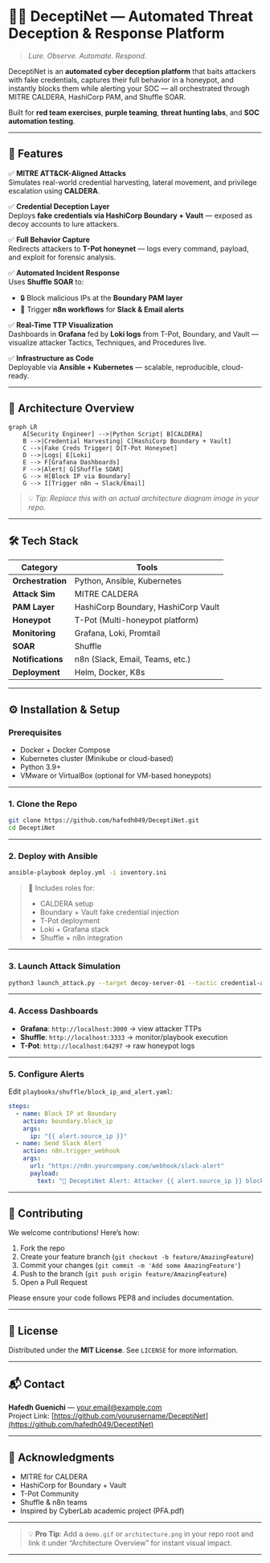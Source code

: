 # 🕵️‍♂️ DeceptiNet — Automated Threat Deception & Response Platform

> *Lure. Observe. Automate. Respond.*

DeceptiNet is an **automated cyber deception platform** that baits attackers with fake credentials, captures their full behavior in a honeypot, and instantly blocks them while alerting your SOC — all orchestrated through MITRE CALDERA, HashiCorp PAM, and Shuffle SOAR.

Built for **red team exercises**, **purple teaming**, **threat hunting labs**, and **SOC automation testing**.

---

## 🚀 Features

✅ **MITRE ATT&CK-Aligned Attacks**  
Simulates real-world credential harvesting, lateral movement, and privilege escalation using **CALDERA**.

✅ **Credential Deception Layer**  
Deploys **fake credentials via HashiCorp Boundary + Vault** — exposed as decoy accounts to lure attackers.

✅ **Full Behavior Capture**  
Redirects attackers to **T-Pot honeynet** — logs every command, payload, and exploit for forensic analysis.

✅ **Automated Incident Response**  
Uses **Shuffle SOAR** to:
- 🔒 Block malicious IPs at the **Boundary PAM layer**
- 📩 Trigger **n8n workflows** for **Slack & Email alerts**

✅ **Real-Time TTP Visualization**  
Dashboards in **Grafana** fed by **Loki logs** from T-Pot, Boundary, and Vault — visualize attacker Tactics, Techniques, and Procedures live.

✅ **Infrastructure as Code**  
Deployable via **Ansible + Kubernetes** — scalable, reproducible, cloud-ready.

---

## 🧩 Architecture Overview

```mermaid
graph LR
    A[Security Engineer] -->|Python Script| B[CALDERA]
    B -->|Credential Harvesting| C[HashiCorp Boundary + Vault]
    C -->|Fake Creds Trigger| D[T-Pot Honeynet]
    D -->|Logs| E[Loki]
    E --> F[Grafana Dashboards]
    F -->|Alert| G[Shuffle SOAR]
    G --> H[Block IP via Boundary]
    G --> I[Trigger n8n → Slack/Email]
```

> 💡 *Tip: Replace this with an actual architecture diagram image in your repo.*

---

## 🛠️ Tech Stack

| Category         | Tools                                                                 |
|------------------|-----------------------------------------------------------------------|
| **Orchestration**| Python, Ansible, Kubernetes                                           |
| **Attack Sim**   | MITRE CALDERA                                                         |
| **PAM Layer**    | HashiCorp Boundary, HashiCorp Vault                                   |
| **Honeypot**     | T-Pot (Multi-honeypot platform)                                       |
| **Monitoring**   | Grafana, Loki, Promtail                                               |
| **SOAR**         | Shuffle                                                               |
| **Notifications**| n8n (Slack, Email, Teams, etc.)                                       |
| **Deployment**   | Helm, Docker, K8s                                                     |

---

## ⚙️ Installation & Setup

### Prerequisites

- Docker + Docker Compose
- Kubernetes cluster (Minikube or cloud-based)
- Python 3.9+
- VMware or VirtualBox (optional for VM-based honeypots)

---

### 1. Clone the Repo

```bash
git clone https://github.com/hafedh049/DeceptiNet.git
cd DeceptiNet
```

---

### 2. Deploy with Ansible

```bash
ansible-playbook deploy.yml -i inventory.ini
```

> 📁 Includes roles for:
> - CALDERA setup
> - Boundary + Vault fake credential injection
> - T-Pot deployment
> - Loki + Grafana stack
> - Shuffle + n8n integration

---

### 3. Launch Attack Simulation

```bash
python3 launch_attack.py --target decoy-server-01 --tactic credential-access
```

---

### 4. Access Dashboards

- **Grafana**: `http://localhost:3000` → view attacker TTPs
- **Shuffle**: `http://localhost:3333` → monitor/playbook execution
- **T-Pot**: `http://localhost:64297` → raw honeypot logs

---

### 5. Configure Alerts

Edit `playbooks/shuffle/block_ip_and_alert.yaml`:

```yaml
steps:
  - name: Block IP at Boundary
    action: boundary.block_ip
    args:
      ip: "{{ alert.source_ip }}"
  - name: Send Slack Alert
    action: n8n.trigger_webhook
    args:
      url: "https://n8n.yourcompany.com/webhook/slack-alert"
      payload:
        text: "🚨 DeceptiNet Alert: Attacker {{ alert.source_ip }} blocked after honeypot interaction."
```

---

## 🤝 Contributing

We welcome contributions! Here’s how:

1. Fork the repo
2. Create your feature branch (`git checkout -b feature/AmazingFeature`)
3. Commit your changes (`git commit -m 'Add some AmazingFeature'`)
4. Push to the branch (`git push origin feature/AmazingFeature`)
5. Open a Pull Request

Please ensure your code follows PEP8 and includes documentation.

---

## 📜 License

Distributed under the **MIT License**. See `LICENSE` for more information.

---

## 📬 Contact

**Hafedh Guenichi** — [your.email@example.com](mailto:hafedhgunichi@gmail.com)  
Project Link: [https://github.com/yourusername/DeceptiNet](https://github.com/hafedh049/DeceptiNet)

---

## 🌟 Acknowledgments

- MITRE for CALDERA
- HashiCorp for Boundary + Vault
- T-Pot Community
- Shuffle & n8n teams
- Inspired by CyberLab academic project (PFA.pdf)

---

> 💡 **Pro Tip**: Add a `demo.gif` or `architecture.png` in your repo root and link it under “Architecture Overview” for instant visual impact.

---
